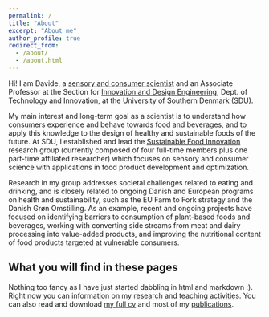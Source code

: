 ```yaml
---
permalink: /
title: "About"
excerpt: "About me"
author_profile: true
redirect_from: 
  - /about/
  - /about.html
---
```


Hi! I am Davide, a [sensory and consumer scientist](https://en.wikipedia.org/wiki/Sensory_analysis) and an Associate Professor at the Section for [Innovation and Design Engineering](https://www.sdu.dk/en/forskning/sduinnovationanddesignengineering), Dept. of Technology and Innovation, at the University of Southern Denmark ([SDU](https://www.sdu.dk/en)). 

My main interest and long-term goal as a scientist is to understand how consumers experience and behave towards food and beverages, and to apply this knowledge to the design of healthy and sustainable foods of the future. At SDU, I established and lead the [Sustainable Food Innovation](https://www.sdu.dk/en/forskning/sduinnovationanddesignengineering/researchareas/sustainablefoodinnovation) research group (currently composed of four full-time members plus one part-time affiliated researcher) which focuses on sensory and consumer science with applications in food product development and optimization. 

Research in my group addresses societal challenges related to eating and drinking, and is closely related to ongoing Danish and European programs on health and sustainability, such as the EU Farm to Fork strategy and the Danish Grøn Omstilling. As an example, recent and ongoing projects have focused on identifying barriers to consumption of plant-based foods and beverages, working with converting side streams from meat and dairy processing into value-added products, and improving the nutritional content of food products targeted at vulnerable consumers. 

What you will find in these pages
------
Nothing too fancy as I have just started dabbling in html and markdown :). Right now you can information on my [research](https://yxj-hgnwmb5kdp8ewr.github.io/research/) and [teaching activities](/teaching.md). You can also read and download [my full cv](/cv.md) and most of my [publications](/publications.md).
